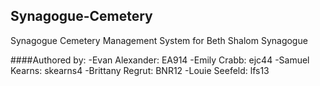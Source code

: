 ## Synagogue-Cemetery
Synagogue Cemetery Management System
for Beth Shalom Synagogue 

####Authored by:
-Evan Alexander:  EA914
-Emily Crabb:     ejc44
-Samuel Kearns:   skearns4
-Brittany Regrut: BNR12
-Louie Seefeld:   lfs13    
